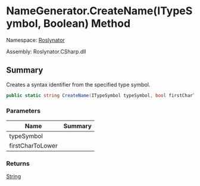 # NameGenerator\.CreateName\(ITypeSymbol, Boolean\) Method

Namespace: [Roslynator](../../README.md)

Assembly: Roslynator\.CSharp\.dll

## Summary

Creates a syntax identifier from the specified type symbol\.

```csharp
public static string CreateName(ITypeSymbol typeSymbol, bool firstCharToLower = false)
```

### Parameters

| Name | Summary |
| ---- | ------- |
| typeSymbol | |
| firstCharToLower | |

### Returns

[String](https://docs.microsoft.com/en-us/dotnet/api/system.string)

